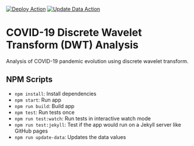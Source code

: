 [![Deploy Action](https://github.com/Symmetronic/covid-19-dwt-analysis/workflows/Deploy/badge.svg?branch=master)](https://github.com/Symmetronic/covid-19-dwt-analysis/actions?query=workflow%3ADeploy+branch%3Amaster) [![Update Data Action](https://github.com/Symmetronic/covid-19-dwt-analysis/workflows/Update%20data/badge.svg?branch=master)](https://github.com/Symmetronic/covid-19-dwt-analysis/actions?query=workflow%3A%22Update+data%22+branch%3Amaster)

# COVID-19 Discrete Wavelet Transform (DWT) Analysis

Analysis of COVID-19 pandemic evolution using discrete wavelet transform.

<!-- TODO: Update icon -->

## NPM Scripts

- `npm install`: Install dependencies
- `npm start`: Run app
- `npm run build`: Build app
- `npm test`: Run tests once
- `npm run test:watch`: Run tests in interactive watch mode
- `npm run test:jekyll`: Test if the app would run on a Jekyll server like GitHub pages
- `npm run update-data`: Updates the data values
